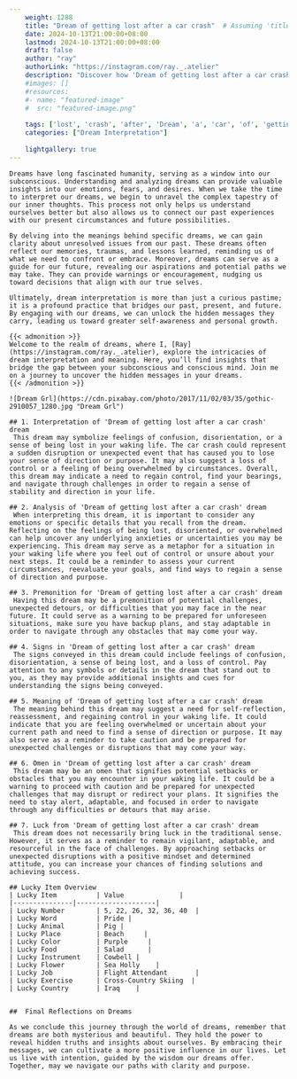 ```yaml
---
    weight: 1288
    title: "Dream of getting lost after a car crash"  # Assuming 'title' column exists
    date: 2024-10-13T21:00:00+08:00
    lastmod: 2024-10-13T21:00:00+08:00
    draft: false
    author: "ray"
    authorLink: "https://instagram.com/ray._.atelier"
    description: "Discover how 'Dream of getting lost after a car crash' can interpret your future and uncover its significant meanings in your life."
    #images: []
    #resources:
    #- name: "featured-image"
    #  src: "featured-image.png"
    
    tags: ['lost', 'crash', 'after', 'Dream', 'a', 'car', 'of', 'getting']
    categories: ["Dream Interpretation"]
    
    lightgallery: true
---
```

    
    Dreams have long fascinated humanity, serving as a window into our subconscious. Understanding and analyzing dreams can provide valuable insights into our emotions, fears, and desires. When we take the time to interpret our dreams, we begin to unravel the complex tapestry of our inner thoughts. This process not only helps us understand ourselves better but also allows us to connect our past experiences with our present circumstances and future possibilities.
    
    By delving into the meanings behind specific dreams, we can gain clarity about unresolved issues from our past. These dreams often reflect our memories, traumas, and lessons learned, reminding us of what we need to confront or embrace. Moreover, dreams can serve as a guide for our future, revealing our aspirations and potential paths we may take. They can provide warnings or encouragement, nudging us toward decisions that align with our true selves.
    
    Ultimately, dream interpretation is more than just a curious pastime; it is a profound practice that bridges our past, present, and future. By engaging with our dreams, we can unlock the hidden messages they carry, leading us toward greater self-awareness and personal growth.
    
    {{< admonition >}}
    Welcome to the realm of dreams, where I, [Ray](https://instagram.com/ray._.atelier), explore the intricacies of dream interpretation and meaning. Here, you’ll find insights that bridge the gap between your subconscious and conscious mind. Join me on a journey to uncover the hidden messages in your dreams.
    {{< /admonition >}}
    
    ![Dream Grl](https://cdn.pixabay.com/photo/2017/11/02/03/35/gothic-2910057_1280.jpg "Dream Grl")
    
    ## 1. Interpretation of 'Dream of getting lost after a car crash' dream
     This dream may symbolize feelings of confusion, disorientation, or a sense of being lost in your waking life. The car crash could represent a sudden disruption or unexpected event that has caused you to lose your sense of direction or purpose. It may also suggest a loss of control or a feeling of being overwhelmed by circumstances. Overall, this dream may indicate a need to regain control, find your bearings, and navigate through challenges in order to regain a sense of stability and direction in your life.
    
    ## 2. Analysis of 'Dream of getting lost after a car crash' dream
     When interpreting this dream, it is important to consider any emotions or specific details that you recall from the dream. Reflecting on the feelings of being lost, disoriented, or overwhelmed can help uncover any underlying anxieties or uncertainties you may be experiencing. This dream may serve as a metaphor for a situation in your waking life where you feel out of control or unsure about your next steps. It could be a reminder to assess your current circumstances, reevaluate your goals, and find ways to regain a sense of direction and purpose.
    
    ## 3. Premonition for 'Dream of getting lost after a car crash' dream
     Having this dream may be a premonition of potential challenges, unexpected detours, or difficulties that you may face in the near future. It could serve as a warning to be prepared for unforeseen situations, make sure you have backup plans, and stay adaptable in order to navigate through any obstacles that may come your way.
    
    ## 4. Signs in 'Dream of getting lost after a car crash' dream
     The signs conveyed in this dream could include feelings of confusion, disorientation, a sense of being lost, and a loss of control. Pay attention to any symbols or details in the dream that stand out to you, as they may provide additional insights and cues for understanding the signs being conveyed.
    
    ## 5. Meaning of 'Dream of getting lost after a car crash' dream
     The meaning behind this dream may suggest a need for self-reflection, reassessment, and regaining control in your waking life. It could indicate that you are feeling overwhelmed or uncertain about your current path and need to find a sense of direction or purpose. It may also serve as a reminder to take caution and be prepared for unexpected challenges or disruptions that may come your way.
    
    ## 6. Omen in 'Dream of getting lost after a car crash' dream
     This dream may be an omen that signifies potential setbacks or obstacles that you may encounter in your waking life. It could be a warning to proceed with caution and be prepared for unexpected challenges that may disrupt or redirect your plans. It signifies the need to stay alert, adaptable, and focused in order to navigate through any difficulties or detours that may arise.
    
    ## 7. Luck from 'Dream of getting lost after a car crash' dream
     This dream does not necessarily bring luck in the traditional sense. However, it serves as a reminder to remain vigilant, adaptable, and resourceful in the face of challenges. By approaching setbacks or unexpected disruptions with a positive mindset and determined attitude, you can increase your chances of finding solutions and achieving success.
    
    ## Lucky Item Overview
    | Lucky Item          | Value              |
    |---------------|--------------------|
    | Lucky Number        | 5, 22, 26, 32, 36, 40  |
    | Lucky Word          | Pride |
    | Lucky Animal        | Pig |
    | Lucky Place         | Beach     |
    | Lucky Color         | Purple     |
    | Lucky Food          | Salad      |
    | Lucky Instrument    | Cowbell |
    | Lucky Flower        | Sea Holly    |
    | Lucky Job           | Flight Attendant       |
    | Lucky Exercise      | Cross-Country Skiing  |
    | Lucky Country       | Iraq    |
    
    
    ##  Final Reflections on Dreams
    
    As we conclude this journey through the world of dreams, remember that dreams are both mysterious and beautiful. They hold the power to reveal hidden truths and insights about ourselves. By embracing their messages, we can cultivate a more positive influence in our lives. Let us live with intention, guided by the wisdom our dreams offer. Together, may we navigate our paths with clarity and purpose.
    